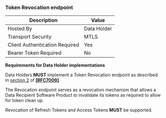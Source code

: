 ### Token Revocation endpoint

| Description | Value |
|---|---|
| Hosted By | Data Holder |
| Transport Security | MTLS |
| Client Authentication Required | Yes |
| Bearer Token Required | No |

**Requirements for Data Holder implementations**

Data Holders **MUST** implement a Token Revocation endpoint as described in [section 2](https://tools.ietf.org/html/rfc7009#section-2) of **[[RFC7009]](#nref-RFC7009)**.

The Revocation endpoint serves as a revocation mechanism that allows a Data Recipient Software Product to invalidate its tokens as required to allow for token clean up.

Revocation of Refresh Tokens and Access Tokens **MUST** be supported.
